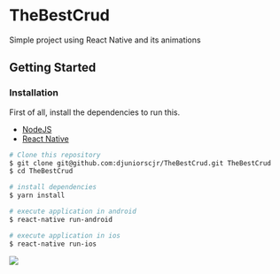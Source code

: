 # TheBestCrud
Simple project using React Native and its animations

## Getting Started

### Installation

First of all, install the dependencies to run this.

- [NodeJS](http://nodejs.org/)
- [React Native](https://facebook.github.io/react-native/)


```sh
# Clone this repository
$ git clone git@github.com:djuniorscjr/TheBestCrud.git TheBestCrud
$ cd TheBestCrud

# install dependencies
$ yarn install

# execute application in android
$ react-native run-android

# execute application in ios
$ react-native run-ios
```

![](screens/bestCrud.gif)
